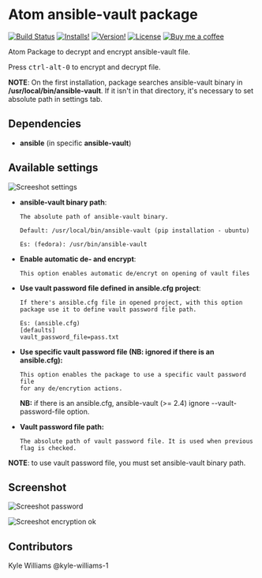 # Atom ansible-vault package

[![Build Status](https://travis-ci.org/sydro/atom-ansible-vault.svg?branch=master)](https://travis-ci.org/sydro/atom-ansible-vault)
[![Installs!](https://img.shields.io/apm/dm/ansible-vault.svg?style=flat-square)](https://atom.io/packages/ansible-vault)
[![Version!](https://img.shields.io/apm/v/ansible-vault.svg?style=flat-square)](https://atom.io/packages/ansible-vault)
[![License](https://img.shields.io/apm/l/ansible-vault.svg?style=flat-square)](https://github.com/sydro/atom-ansible-vault/blob/master/LICENSE.md)
[![Buy me a coffee](https://www.buymeacoffee.com/assets/img/custom_images/white_img.png)](https://www.buymeacoffee.com/sydro)

Atom Package to decrypt and encrypt ansible-vault file.

Press <kbd>ctrl-alt-0</kbd> to encrypt and decrypt file.

**NOTE**: On the first installation, package searches ansible-vault binary in **/usr/local/bin/ansible-vault**.
If it isn't in that directory, it's necessary to set absolute path in settings tab.

## Dependencies

* **ansible** (in specific **ansible-vault**)

## Available settings

![Screeshot settings](https://github.com/sydro/atom-ansible-vault/raw/master/images/screenshot-settings.png)

* **ansible-vault binary path**:

  ```
  The absolute path of ansible-vault binary.

  Default: /usr/local/bin/ansible-vault (pip installation - ubuntu)

  Es: (fedora): /usr/bin/ansible-vault
  ```

* **Enable automatic de- and encrypt**:

  ```
  This option enables automatic de/encryt on opening of vault files
  ```

* **Use vault password file defined in ansible.cfg project**:

  ```
  If there's ansible.cfg file in opened project, with this option package use it to define vault password file path.

  Es: (ansible.cfg)
  [defaults]
  vault_password_file=pass.txt
  ```

* **Use specific vault password file (NB: ignored if there is an ansible.cfg):**

  ```
  This option enables the package to use a specific vault password file
  for any de/encrytion actions.
  ```

  **NB:** if there is an ansible.cfg, ansible-vault (>= 2.4) ignore --vault-password-file option.

- **Vault password file path:**

  ```
  The absolute path of vault password file. It is used when previous flag is checked.
  ```

**NOTE**: to use vault password file, you must set ansible-vault binary path.

## Screenshot

![Screeshot password](https://github.com/sydro/atom-ansible-vault/raw/master/images/screenshot-password.png)

![Screeshot encryption ok](https://github.com/sydro/atom-ansible-vault/raw/master/images/screenshot-encryption.png)

## Contributors

Kyle Williams @kyle-williams-1
